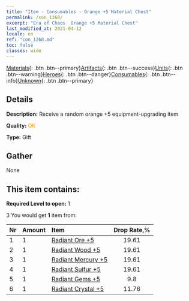 ```yaml
---
title: "Item - Consumables - Orange +5 Material Chest"
permalink: /con_1268/
excerpt: "Era of Chaos  Orange +5 Material Chest"
last_modified_at: 2021-04-12
locale: en
ref: "con_1268.md"
toc: false
classes: wide
---
```

 [Materials](/){: .btn .btn--primary}[Artifacts](/Artifacts/){: .btn .btn--success}[Units](/Units/){: .btn .btn--warning}[Heroes](/Heroes/){: .btn .btn--danger}[Consumables](/Consumables/){: .btn .btn--info}[Unknown](/Unknown/){: .btn .btn--primary}

## Details
 **Description:** Receive a random orange +5 equipment-upgrading item

 **Quality:** <span style="color: #FF8C00">OK</span>

 **Type:** Gift

## Gather

  None

## This item contains:

 **Required Level to open:** 1

 3 You would get **1** item  from:

  | Nr | Amount |     Item    | Drop Rate,% |
  |:---|:-------|:------------|:---------:|
  | 1 | 1 | [Radiant Ore +5](/Items/mat_96/) | 19.61 | 
  | 2 | 1 | [Radiant Wood +5](/Items/mat_97/) | 19.61 | 
  | 3 | 1 | [Radiant Mercury +5](/Items/mat_98/) | 19.61 | 
  | 4 | 1 | [Radiant Sulfur +5](/Items/mat_99/) | 19.61 | 
  | 5 | 1 | [Radiant Gems +5](/Items/mat_100/) | 9.8 | 
  | 6 | 1 | [Radiant Crystal +5](/Items/mat_101/) | 11.76 | 
